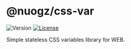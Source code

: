 # @nuogz/css-var
![Version](https://img.shields.io/github/package-json/v/nuogz/css-var?style=flat-square)
[![License](https://img.shields.io/github/license/nuogz/css-var?style=flat-square)](https://www.gnu.org/licenses/lgpl-3.0-standalone.html)

Simple stateless CSS variables library for WEB.
